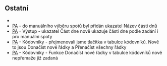 ﻿---
categories: [fenix]
layout: fenix
---

## Ostatní
<ul>
<li><li><abbr title="Postanalýza">PA</abbr> - do manuálního výběru spotů byl přidán ukazatel Název části dnů</li>
<li><abbr title="Postanalýza">PA</abbr> - Výstup - ukazatel Část dne nově ukazuje části dne podle zadání i pro manuální spoty</li>
<li><abbr title="Postanalýza">PA</abbr> - Kódovníky - přejmenovali jsme tlačítka  v tabulce kódovníků. Nově to jsou Donačíst nové řádky a Přenačíst všechny řádky</li>
<li><abbr title="Postanalýza">PA</abbr> - Kódovníky - Funkce Donačíst nové řádky v tabulce kódovníků nově nepřemaže již zadaná</li>

</ul>

